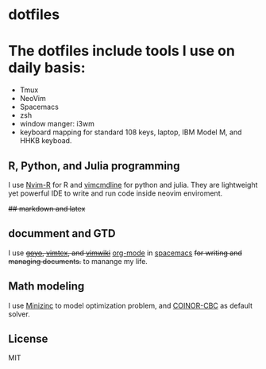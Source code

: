 # dotfiles
# The dotfiles include tools I use on daily basis:
* Tmux
* NeoVim
* Spacemacs
* zsh
* window manger: i3wm
* keyboard mapping for standard 108 keys, laptop, IBM Model M, and HHKB keyboad.

## R, Python, and Julia programming
I use [Nvim-R](https://github.com/jalvesaq/Nvim-R) for R and [vimcmdline](https://github.com/jalvesaq/vimcmdline) for python and julia.
They are lightweight yet powerful IDE to write and run code inside neovim enviroment.  

~~## markdown and latex~~
## documment and GTD
I use ~~[goyo](https://github.com/junegunn/goyo.vim), [vimtex](https://github.com/lervag/vimtex), and [vimwiki](https://github.com/vimwiki/vimwiki)~~ [org-mode](https://www.orgmode.org) in [spacemacs](https://github.com/syl20bnr/spacemacs) ~~for writing and managing documents.~~ to manange my life. 

## Math modeling
I use [Minizinc](https://github.com/MiniZinc) to model optimization problem, and [COINOR-CBC](https://github.com/coin-or/Cbc) as default solver.

License
-------

MIT

